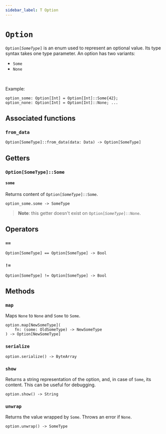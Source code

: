 ```yaml
---
sidebar_label: T Option
---
```

# `Option`

`Option[`*`SomeType`*`]` is an enum used to represent an optional value. Its type syntax takes one type parameter. An option has two variants:
  * `Some`
  * `None`

<br/>

Example:
```helios
option_some: Option[Int] = Option[Int]::Some{42};
option_none: Option[Int] = Option[Int]::None; ...
```

## Associated functions

### `from_data`

```helios
Option[SomeType]::from_data(data: Data) -> Option[SomeType]
```

## Getters

### `Option[SomeType]::Some`

#### `some`

Returns content of `Option[`*`SomeType`*`]::Some`.

```helios
option_some.some -> SomeType
```

> **Note**: this getter doesn't exist on `Option[`*`SomeType`*`]::None`.

## Operators

### `==`

```helios
Option[SomeType] == Option[SomeType] -> Bool
```

### `!=`

```helios
Option[SomeType] != Option[SomeType] -> Bool
```

## Methods

### `map`

Maps `None` to `None` and `Some` to `Some`.

```helios
option.map[NewSomeType](
    fn: (some: OldSomeType) -> NewSomeType
) -> Option[NewSomeType]
```

### `serialize`

```helios
option.serialize() -> ByteArray
```

### `show`

Returns a string representation of the option, and, in case of `Some`, its content. This can be useful for debugging.

```helios
option.show() -> String
```

### `unwrap`

Returns the value wrapped by `Some`. Throws an error if `None`.

```helios
option.unwrap() -> SomeType
```